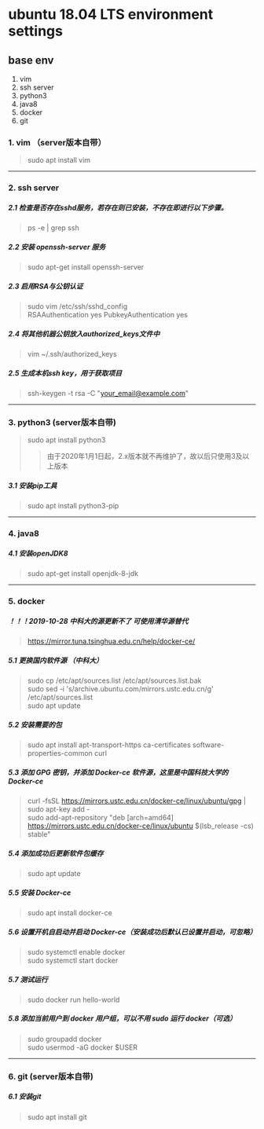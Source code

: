 # ubuntu 18.04 LTS environment settings
## base env
1. vim
1. ssh server
1. python3
1. java8
1. docker
2. git

### **1. vim** （server版本自带）
> sudo apt install vim

---

### **2. ssh server**
##### 2.1 检查是否存在sshd服务，若存在则已安装，不存在即进行以下步骤。
> ps -e | grep ssh 

##### 2.2 安装 openssh-server 服务
> sudo apt-get install openssh-server

##### 2.3 启用RSA与公钥认证
> sudo vim /etc/ssh/sshd_config <br/>
> RSAAuthentication yes PubkeyAuthentication yes

##### 2.4 将其他机器公钥放入authorized_keys文件中

> vim ~/.ssh/authorized_keys
##### 2.5 生成本机ssh key，用于获取项目
> ssh-keygen -t rsa -C "your_email@example.com"

---

### **3. python3** (server版本自带)
> sudo apt install python3
>> 由于2020年1月1日起，2.x版本就不再维护了，故以后只使用3及以上版本

##### 3.1 安装pip工具
> sudo apt install python3-pip
---

### **4. java8**
##### 4.1 安装openJDK8
> sudo apt-get install openjdk-8-jdk

---

### **5. docker**
##### ！！！2019-10-28 中科大的源更新不了 可使用清华源替代
> https://mirror.tuna.tsinghua.edu.cn/help/docker-ce/
##### 5.1 更换国内软件源 （中科大）
> sudo cp /etc/apt/sources.list /etc/apt/sources.list.bak <br/>
> sudo sed -i 's/archive.ubuntu.com/mirrors.ustc.edu.cn/g' /etc/apt/sources.list <br/>
> sudo apt update
##### 5.2 安装需要的包
> sudo apt install apt-transport-https ca-certificates software-properties-common curl
##### 5.3 添加 GPG 密钥，并添加 Docker-ce 软件源，这里是中国科技大学的 Docker-ce 
> curl -fsSL https://mirrors.ustc.edu.cn/docker-ce/linux/ubuntu/gpg | sudo apt-key add - <br/>
> sudo add-apt-repository "deb [arch=amd64] https://mirrors.ustc.edu.cn/docker-ce/linux/ubuntu $(lsb_release -cs) stable"
##### 5.4 添加成功后更新软件包缓存
> sudo apt update
##### 5.5 安装 Docker-ce
> sudo apt install docker-ce
##### 5.6 设置开机自启动并启动 Docker-ce（安装成功后默认已设置并启动，可忽略）
> sudo systemctl enable docker <br/>
> sudo systemctl start docker
##### 5.7 测试运行
> sudo docker run hello-world
##### 5.8 添加当前用户到 docker 用户组，可以不用 sudo 运行 docker（可选）
> sudo groupadd docker <br/>
> sudo usermod -aG docker $USER
---
### **6. git** (server版本自带)
##### 6.1 安装git
> sudo apt install git